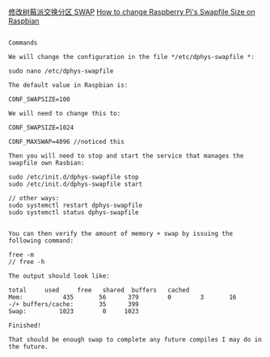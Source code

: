 
[修改树莓派交换分区 SWAP](http://shumeipai.nxez.com/2017/12/18/how-to-modify-raspberry-pi-swap-partition.html)
[How to change Raspberry Pi's Swapfile Size on Raspbian](http://www.bitpi.co/2015/02/11/how-to-change-raspberry-pis-swapfile-size-on-rasbian/)

```

Commands

We will change the configuration in the file */etc/dphys-swapfile *:

sudo nano /etc/dphys-swapfile

The default value in Raspbian is:

CONF_SWAPSIZE=100

We will need to change this to:

CONF_SWAPSIZE=1024

CONF_MAXSWAP=4096 //noticed this

Then you will need to stop and start the service that manages the swapfile own Rasbian:

sudo /etc/init.d/dphys-swapfile stop
sudo /etc/init.d/dphys-swapfile start

// other ways:
sudo systemctl restart dphys-swapfile
sudo systemctl status dphys-swapfile


You can then verify the amount of memory + swap by issuing the following command:

free -m
// free -h

The output should look like:

total     used     free   shared  buffers   cached
Mem:           435       56      379        0        3       16
-/+ buffers/cache:       35      399
Swap:         1023        0     1023

Finished!

That should be enough swap to complete any future compiles I may do in the future.

```

